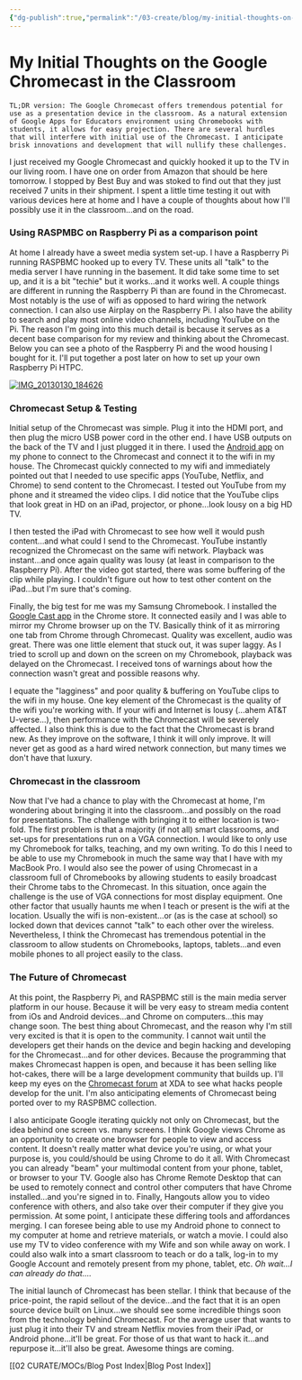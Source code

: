 ```yaml
---
{"dg-publish":true,"permalink":"/03-create/blog/my-initial-thoughts-on-the-google-chromecast-in-the-classroom/","title":"My Initial Thoughts on the Google Chromecast in the Classroom","tags":["chrome","chromebooks","chromecast","gafe"]}
---
```


# My Initial Thoughts on the Google Chromecast in the Classroom

```
TL;DR version: The Google Chromecast offers tremendous potential for use as a presentation device in the classroom. As a natural extension of Google Apps for Educators environment using Chromebooks with students, it allows for easy projection. There are several hurdles that will interfere with initial use of the Chromecast. I anticipate brisk innovations and development that will nullify these challenges.
```

I just received my Google Chromecast and quickly hooked it up to the TV in our living room. I have one on order from Amazon that should be here tomorrow. I stopped by Best Buy and was stoked to find out that they just received 7 units in their shipment. I spent a little time testing it out with various devices here at home and I have a couple of thoughts about how I'll possibly use it in the classroom...and on the road.

### Using RASPMBC on Raspberry Pi as a comparison point

At home I already have a sweet media system set-up. I have a Raspberry Pi running RASPBMC hooked up to every TV. These units all "talk" to the media server I have running in the basement. It did take some time to set up, and it is a bit "techie" but it works...and it works well. A couple things are different in running the Raspberry Pi than are found in the Chromecast. Most notably is the use of wifi as opposed to hard wiring the network connection. I can also use Airplay on the Raspberry Pi. I also have the ability to search and play most online video channels, including YouTube on the Pi. The reason I'm going into this much detail is because it serves as a decent base comparison for my review and thinking about the Chromecast. Below you can see a photo of the Raspberry Pi and the wood housing I bought for it. I'll put together a post later on how to set up your own Raspberry Pi HTPC.

[![IMG_20130130_184626](images/IMG_20130130_184626-300x225.jpg)](http://wiobyrne.com/wp-content/uploads/2013/07/IMG_20130130_184626.jpg)

### Chromecast Setup & Testing

Initial setup of the Chromecast was simple. Plug it into the HDMI port, and then plug the micro USB power cord in the other end. I have USB outputs on the back of the TV and I just plugged it in there. I used the [Android app](https://play.google.com/store/apps/details?id=com.google.android.apps.chromecast.app&hl=en) on my phone to connect to the Chromecast and connect it to the wifi in my house. The Chromecast quickly connected to my wifi and immediately pointed out that I needed to use specific apps (YouTube, Netflix, and Chrome) to send content to the Chromecast. I tested out YouTube from my phone and it streamed the video clips. I did notice that the YouTube clips that look great in HD on an iPad, projector, or phone...look lousy on a big HD TV.

I then tested the iPad with Chromecast to see how well it would push content...and what could I send to the Chromecast. YouTube instantly recognized the Chromecast on the same wifi network. Playback was instant...and once again quality was lousy (at least in comparison to the Raspberry Pi). After the video got started, there was some buffering of the clip while playing. I couldn't figure out how to test other content on the iPad...but I'm sure that's coming.

Finally, the big test for me was my Samsung Chromebook. I installed the [Google Cast app](https://chrome.google.com/webstore/detail/google-cast/boadgeojelhgndaghljhdicfkmllpafd) in the Chrome store. It connected easily and I was able to mirror my Chrome browser up on the TV. Basically think of it as mirroring one tab from Chrome through Chromecast. Quality was excellent, audio was great. There was one little element that stuck out, it was super laggy. As I tried to scroll up and down on the screen on my Chromebook, playback was delayed on the Chromecast. I received tons of warnings about how the connection wasn't great and possible reasons why.

I equate the "lagginess" and poor quality & buffering on YouTube clips to the wifi in my house. One key element of the Chromecast is the quality of the wifi you're working with. If your wifi and Internet is lousy (...ahem AT&T U-verse...), then performance with the Chromecast will be severely affected. I also think this is due to the fact that the Chromecast is brand new. As they improve on the software, I think it will only improve. It will never get as good as a hard wired network connection, but many times we don't have that luxury.

### Chromecast in the classroom

Now that I've had a chance to play with the Chromecast at home, I'm wondering about bringing it into the classroom...and possibly on the road for presentations. The challenge with bringing it to either location is two-fold. The first problem is that a majority (if not all) smart classrooms, and set-ups for presentations run on a VGA connection. I would like to only use my Chromebook for talks, teaching, and my own writing. To do this I need to be able to use my Chromebook in much the same way that I have with my MacBook Pro. I would also see the power of using Chromecast in a classroom full of Chromebooks by allowing students to easily broadcast their Chrome tabs to the Chromecast. In this situation, once again the challenge is the use of VGA connections for most display equipment. One other factor that usually haunts me when I teach or present is the wifi at the location. Usually the wifi is non-existent...or (as is the case at school) so locked down that devices cannot "talk" to each other over the wireless. Nevertheless, I think the Chromecast has tremendous potential in the classroom to allow students on Chromebooks, laptops, tablets...and even mobile phones to all project easily to the class.

### The Future of Chromecast

At this point, the Raspberry Pi, and RASPBMC still is the main media server platform in our house. Because it will be very easy to stream media content from iOs and Android devices...and Chrome on computers...this may change soon. The best thing about Chromecast, and the reason why I'm still very excited is that it is open to the community. I cannot wait until the developers get their hands on the device and begin hacking and developing for the Chromecast...and for other devices. Because the programming that makes Chromecast happen is open, and because it has been selling like hot-cakes, there will be a large development community that builds up. I'll keep my eyes on the [Chromecast forum](http://forum.xda-developers.com/forumdisplay.php?f=2406) at XDA to see what hacks people develop for the unit. I'm also anticipating elements of Chromecast being ported over to my RASPBMC collection.

I also anticipate Google iterating quickly not only on Chromecast, but the idea behind one screen vs. many screens. I think Google views Chrome as an opportunity to create one browser for people to view and access content. It doesn't really matter what device you're using, or what your purpose is, you could/should be using Chrome to do it all. With Chromecast you can already "beam" your multimodal content from your phone, tablet, or browser to your TV. Google also has Chrome Remote Desktop that can be used to remotely connect and control other computers that have Chrome installed...and you're signed in to. Finally, Hangouts allow you to video conference with others, and also take over their computer if they give you permission. At some point, I anticipate these differing tools and affordances merging. I can foresee being able to use my Android phone to connect to my computer at home and retrieve materials, or watch a movie. I could also use my TV to video conference with my Wife and son while away on work. I could also walk into a smart classroom to teach or do a talk, log-in to my Google Account and remotely present from my phone, tablet, etc. _Oh wait...I can already do that...._

The initial launch of Chromecast has been stellar. I think that because of the price-point, the rapid sellout of the device...and the fact that it is an open source device built on Linux...we should see some incredible things soon from the technology behind Chromecast. For the average user that wants to just plug it into their TV and stream Netflix movies from their iPad, or Android phone...it'll be great. For those of us that want to hack it...and repurpose it...it'll also be great. Awesome things are coming.

[[02 CURATE/MOCs/Blog Post Index\|Blog Post Index]]